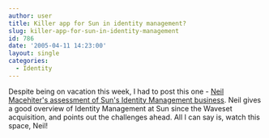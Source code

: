 ```yaml
---
author: user
title: Killer app for Sun in identity management?
slug: killer-app-for-sun-in-identity-management
id: 786
date: '2005-04-11 14:23:00'
layout: single
categories:
  - Identity
---
```


Despite being on vacation this week, I had to post this one - [Neil Macehiter's assessment of Sun's Identity Management business](http://www.mwdadvisors.com/blog/2005/04/killer-app-for-sun-in-identity.html). Neil gives a good overview of Identity Management at Sun since the Waveset acquisition, and points out the challenges ahead. All I can say is, watch this space, Neil!